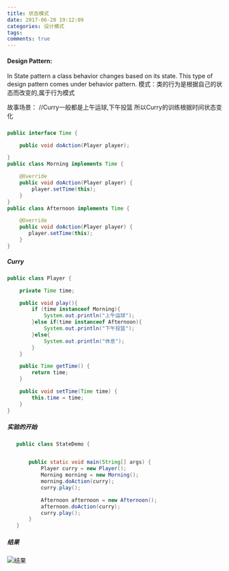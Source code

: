 ```yaml
---
title: 状态模式
date: 2017-06-20 19:12:09
categories: 设计模式
tags:
comments: true
---
```


#### Design Pattern:
In State pattern a class behavior changes based on its state. This type of design pattern comes under behavior pattern.
模式：类的行为是根据自己的状态而改变的,属于行为模式

故事场景： //Curry一般都是上午运球,下午投篮 所以Curry的训练根据时间状态变化
#####
``` java
public interface Time {

    public void doAction(Player player);

}
public class Morning implements Time {

    @Override
    public void doAction(Player player) {
        player.setTime(this);
    }
}
public class Afternoon implements Time {

    @Override
    public void doAction(Player player) {
       player.setTime(this);
    }
}

```
##### Curry
``` java
public class Player {

    private Time time;

    public void play(){
        if (time instanceof Morning){
            System.out.println("上午运球");
        }else if(time instanceof Afternoon){
            System.out.println("下午投篮");
        }else{
            System.out.println("休息");
        }
    }

    public Time getTime() {
        return time;
    }

    public void setTime(Time time) {
        this.time = time;
    }
}

```
##### 实验的开始 
``` java
   public class StateDemo {


       public static void main(String[] args) {
           Player curry = new Player();
           Morning morning = new Morning();
           morning.doAction(curry);
           curry.play();

           Afternoon afternoon = new Afternoon();
           afternoon.doAction(curry);
           curry.play();
       }
   }

```


##### 结果
![结果](/uploads/pattern/state.png)

